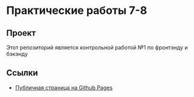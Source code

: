 # Практические работы 7-8
## Проект
Этот репозиторий является контрольной работой №1 по фронтэнду и бэкэнду

## Ссылки   
- [Публичная страница на Github Pages](https://itisjustmeeee.github.io/Practics-7-and-8-v2.0/)
